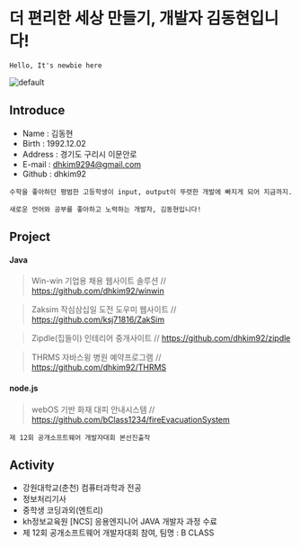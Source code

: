 # 더 편리한 세상 만들기, 개발자 김동현입니다!  

```Hello, It's newbie here```


![default](https://user-images.githubusercontent.com/41541789/48941205-ee12b300-ef5d-11e8-8a50-07e531ff3d7d.jpg)


## Introduce
* Name : 김동현 
* Birth : 1992.12.02
* Address : 경기도 구리시 이문안로
* E-mail : dhkim9294@gmail.com
* Github : dhkim92

``` 
수학을 좋아하던 평범한 고등학생이 input, output이 뚜렷한 개발에 빠지게 되어 지금까지.

새로운 언어와 공부를 좋아하고 노력하는 개발자, 김동현입니다!
```

## Project

#### Java

> Win-win 기업용 채용 웹사이트 솔루션 // https://github.com/dhkim92/winwin

> Zaksim 작심삼십일 도전 도우미 웹사이트 // https://github.com/ksj71816/ZakSim

> Zipdle(집들이) 인테리어 중개사이트 // https://github.com/dhkim92/zipdle

> THRMS 자바스윙 병원 예약프로그램 // https://github.com/dhkim92/THRMS

#### node.js

> webOS 기반 화재 대피 안내시스템 // https://github.com/bClass1234/fireEvacuationSystem

  ``` 제 12회 공개소프트웨어 개발자대회 본선진출작 ```

## Activity
* 강원대학교(춘천) 컴퓨터과학과 전공
* 정보처리기사
* 중학생 코딩과외(엔트리)
* kh정보교육원 [NCS] 응용엔지니어 JAVA 개발자 과정 수료
* 제 12회 공개소프트웨어 개발자대회 참여, 팀명 : B CLASS
